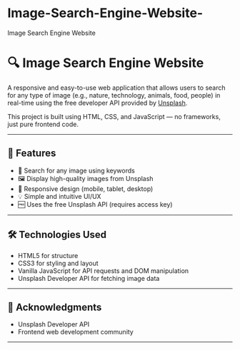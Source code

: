 # Image-Search-Engine-Website-
Image Search Engine Website 


# 🔍 Image Search Engine Website

A responsive and easy-to-use web application that allows users to search for any type of image (e.g., nature, technology, animals, food, people) in real-time using the free developer API provided by [Unsplash](https://unsplash.com/developers).

This project is built using HTML, CSS, and JavaScript — no frameworks, just pure frontend code.

---

## 🌟 Features

- 🔎 Search for any image using keywords
- 🖼️ Display high-quality images from Unsplash
- 📱 Responsive design (mobile, tablet, desktop)
- 💡 Simple and intuitive UI/UX
- 🆓 Uses the free Unsplash API (requires access key)

---

## 🛠️ Technologies Used

- HTML5 for structure
- CSS3 for styling and layout
- Vanilla JavaScript for API requests and DOM manipulation
- Unsplash Developer API for fetching image data

---

## 🙌 Acknowledgments
- Unsplash Developer API
- Frontend web development community

---
